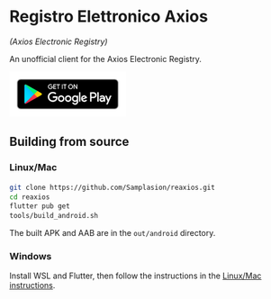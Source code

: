 # Registro Elettronico Axios

_(Axios Electronic Registry)_

An unofficial client for the Axios Electronic Registry.

<a title="Not yet" href="https://play.google.com/store/apps/details?id=org.js.samplasion.reaxios"><img src="assets/readme/google-play-badge.png" style="height: 5rem"></a>

## Building from source

### Linux/Mac

```sh
git clone https://github.com/Samplasion/reaxios.git
cd reaxios
flutter pub get
tools/build_android.sh
```

The built APK and AAB are in the `out/android` directory.

### Windows

Install WSL and Flutter, then follow the instructions in the
[Linux/Mac instructions](#linux-mac).
